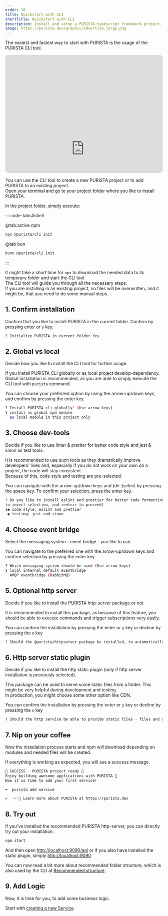 ```yaml
---
order: 10
title: Quickstart with CLI
shortTitle: Quickstart with CLI
description: Install and setup a PURISTA typescript framework project.
image: https://purista.dev/graphic/advertise_large.png
---
```


The easiest and fastest way to start with PURISTA is the usage of the PURISTA CLI tool.  

<div style="overflow:hidden;margin-left:auto;margin-right:auto;border-radius:10px;width:100%;max-width:800px;position:relative"><div style="width:100%;padding-bottom:75%"></div><iframe width="800" height="600" title="A quick intro how to start using the typescript framework PURISTA." src="https://snappify.com/embed/9309a984-a36b-4302-9335-990254c9d313?responsive" allow="clipboard-write" allowfullscreen="" style="background:#eee;position:absolute;left:0;top:0;width:100%" frameborder="0"></iframe></div>

You can use the CLI tool to create a new PURISTA project or to add PURISTA to an existing project.  
Open your terminal and go to your project folder where you like to install PURISTA.

In the project folder, simply execute:

::: code-tabs#shell

@tab:active npm

```bash
npx @purista/cli init
```

@tab bun

```bash
bunx @purista/cli init
```

:::

It might take a short time for `npx` to download the needed data to its temporary folder and start the CLI tool.  
The CLI tool will guide you through all the necessary steps.  
If you are installing in an existing project, no files will be overwritten, and it might be, that you need to do some manual steps.

## 1. Confirm installation

Confirm that you like to install PURISTA in the current folder.
Confirm by pressing enter or `y` key.

```bash
? Initialize PURISTA in current folder Yes
```

## 2. Global vs local

Decide how you like to install the CLI tool for further usage.

If you install PURISTA CLI globally or as local project develop-dependency.  
Global installation is recommended, as you are able to simply execute the CLI tool with `purista` command.  

You can choose your preferred option by using the arrow-up/down keys, and confirm by pressing the enter key.

```bash
? Install PURISTA cli globally? (Use arrow keys)
❯ install as global npm module 
  as local module in this project only 
```

## 3. Choose dev-tools

Decide if you like to use linter & prettier for better code style and jest & sinon as test tools.

It is recommended to use such tools as they dramatically improve developers' lives and, especially if you do not work on your own on a project, the code will stay consistent.  
Because of this, code style and testing are pre-selected.  

You can navigate with the arrow-up/down keys and (de-)select by pressing the space key. To confirm your selection, press the enter key.

```bash
? Do you like to install eslint and prettier for better code formatting? (Press <space> to select, <a> to toggle all, <i> 
to invert selection, and <enter> to proceed)
❯◉ code style: eslint and prettier
 ◉ testing: jest and sinon
```

## 4. Choose event bridge

Select the messaging system - event bridge - you like to use.

You can navigate to the preferred one with the arrow-up/down keys and confirm selection by pressing the enter key.

```bash
? Which messaging system should be used (Use arrow keys)
❯ local internal default eventbridge 
  AMQP eventbridge (RabbitMQ)
```

## 5. Optional http server

Decide if you like to install the PURISTA http-server package or not.

It is recommended to install this package, as because of this feature, you should be able to execute commands and trigger subscriptions very easily.

You can confirm the installation by pressing the enter or `y` key or decline by pressing the `n` key

```bash
? Should the @purista/httpserver package be installed, to automatically provide a REST api server? (Y/n)
```

## 6. Http server static plugin

Decide if you like to install the http static plugin (only if http server installation is previously selected).

This package can be used to serve some static files from a folder. This might be very helpful during development and testing.  
In production, you might choose some other option like CDN.

You can confirm the installation by pressing the enter or `y` key or decline by pressing the `n` key

```bash
? Should the http service be able to provide static files - files and assets like images & css? (Y/n)
```

## 7. Nip on your coffee

Now the installation process starts and npm will download depending on modules and needed files will be created.

If everything is working as expected, you will see a success message.

```bash
🎉 SUCCESS - PURISTA project ready 🎉
Enjoy building awesome applications with PURISTA 🚀
Now it is time to add your first service!

➡️  purista add service

✔  -> 📖 Learn more about PURISTA at https://purista.dev
```

## 8. Try out

If you've installed the recommended PURISTA http-server, you can directly try out your installation.

```bash
npm start
```

And then open [http://localhost:9090/api](http://localhost:9090/api) or if you also have installed the static plugin, simply [http://localhost:9090](http://localhost:9090)

You can now read a bit more about recommended folder structure, which is also used by the CLI at [Recommended structure](2_recommended_project_structure.md).

## 9. Add Logic

Now, it is time for you, to add some business logic.  

Start with [creating a new Service](../2._start-building/2.1_service/1_create-new-service.md).
